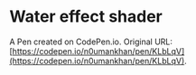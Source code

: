 # Water effect shader

A Pen created on CodePen.io. Original URL: [https://codepen.io/n0umankhan/pen/KLbLqV](https://codepen.io/n0umankhan/pen/KLbLqV).

